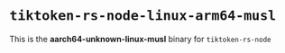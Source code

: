 # `tiktoken-rs-node-linux-arm64-musl`

This is the **aarch64-unknown-linux-musl** binary for `tiktoken-rs-node`
